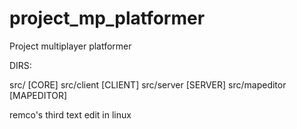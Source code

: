project_mp_platformer
=====================

Project multiplayer platformer


DIRS:

src/ 			[CORE]
src/client 		[CLIENT]
src/server 		[SERVER]
src/mapeditor	[MAPEDITOR]



remco's third text edit in linux